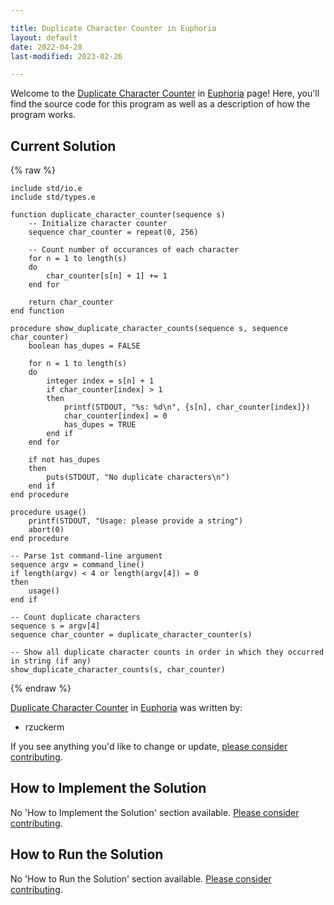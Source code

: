 ```yaml
---

title: Duplicate Character Counter in Euphoria
layout: default
date: 2022-04-28
last-modified: 2023-02-26

---
```


Welcome to the [Duplicate Character Counter](https://sampleprograms.io/projects/duplicate-character-counter) in [Euphoria](https://sampleprograms.io/languages/euphoria) page! Here, you'll find the source code for this program as well as a description of how the program works.

## Current Solution

{% raw %}

```euphoria
include std/io.e
include std/types.e

function duplicate_character_counter(sequence s)
    -- Initialize character counter
    sequence char_counter = repeat(0, 256)

    -- Count number of occurances of each character
    for n = 1 to length(s)
    do
        char_counter[s[n] + 1] += 1
    end for

    return char_counter
end function

procedure show_duplicate_character_counts(sequence s, sequence char_counter)
    boolean has_dupes = FALSE

    for n = 1 to length(s)
    do
        integer index = s[n] + 1
        if char_counter[index] > 1
        then
            printf(STDOUT, "%s: %d\n", {s[n], char_counter[index]})
            char_counter[index] = 0
            has_dupes = TRUE
        end if
    end for

    if not has_dupes
    then
        puts(STDOUT, "No duplicate characters\n")
    end if
end procedure

procedure usage()
    printf(STDOUT, "Usage: please provide a string")
    abort(0)
end procedure

-- Parse 1st command-line argument
sequence argv = command_line()
if length(argv) < 4 or length(argv[4]) = 0
then
    usage()
end if

-- Count duplicate characters
sequence s = argv[4]
sequence char_counter = duplicate_character_counter(s)

-- Show all duplicate character counts in order in which they occurred in string (if any)
show_duplicate_character_counts(s, char_counter)
```

{% endraw %}

[Duplicate Character Counter](https://sampleprograms.io/projects/duplicate-character-counter) in [Euphoria](https://sampleprograms.io/languages/euphoria) was written by:

- rzuckerm

If you see anything you'd like to change or update, [please consider contributing](https://github.com/TheRenegadeCoder/sample-programs).

## How to Implement the Solution

No 'How to Implement the Solution' section available. [Please consider contributing](https://github.com/TheRenegadeCoder/sample-programs-website).

## How to Run the Solution

No 'How to Run the Solution' section available. [Please consider contributing](https://github.com/TheRenegadeCoder/sample-programs-website).